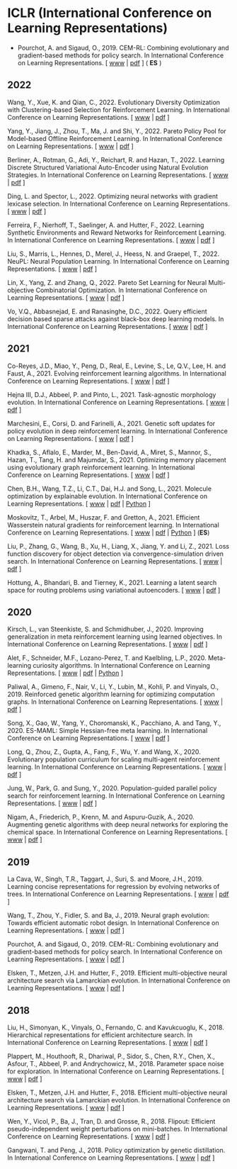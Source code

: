 # ICLR (International Conference on Learning Representations)

<!-- * Wang, Y., Xue, K. and Qian, C., 2022, September. Evolutionary diversity optimization with clustering-based selection for reinforcement learning. In International Conference on Learning Representations. [ [www](https://openreview.net/forum?id=74x5BXs4bWD) | [pdf](https://openreview.net/pdf?id=74x5BXs4bWD) ] -->
* Pourchot, A. and Sigaud, O., 2019. CEM-RL: Combining evolutionary and gradient-based methods for policy search. In International Conference on Learning Representations. [ [www](https://openreview.net/forum?id=BkeU5j0ctQ) | [pdf](https://openreview.net/pdf?id=BkeU5j0ctQ) ] ( **ES** )


## 2022
Wang, Y., Xue, K. and Qian, C., 2022. Evolutionary Diversity Optimization with Clustering-based Selection for Reinforcement Learning. In International Conference on Learning Representations. [ [www](https://openreview.net/forum?id=74x5BXs4bWD) | [pdf](https://openreview.net/pdf?id=74x5BXs4bWD) ]

Yang, Y., Jiang, J., Zhou, T., Ma, J. and Shi, Y., 2022. Pareto Policy Pool for Model-based Offline Reinforcement Learning. In International Conference on Learning Representations. [ [www](https://openreview.net/forum?id=OqcZu8JIIzS) | [pdf](https://openreview.net/pdf?id=OqcZu8JIIzS) ]

Berliner, A., Rotman, G., Adi, Y., Reichart, R. and Hazan, T., 2022. Learning Discrete Structured Variational Auto-Encoder using Natural Evolution Strategies. In International Conference on Learning Representations. [ [www](https://openreview.net/forum?id=JJCjv4dAbyL) | [pdf](https://openreview.net/pdf?id=JJCjv4dAbyL) ]

Ding, L. and Spector, L., 2022. Optimizing neural networks with gradient lexicase selection. In International Conference on Learning Representations. [ [www](https://openreview.net/forum?id=J_2xNmVcY4) | [pdf](https://openreview.net/pdf?id=J_2xNmVcY4) ]

Ferreira, F., Nierhoff, T., Saelinger, A. and Hutter, F., 2022. Learning Synthetic Environments and Reward Networks for Reinforcement Learning. In International Conference on Learning Representations. [ [www](https://openreview.net/forum?id=C1_esHN6AVn) | [pdf](https://openreview.net/pdf?id=C1_esHN6AVn) ]

Liu, S., Marris, L., Hennes, D., Merel, J., Heess, N. and Graepel, T., 2022. NeuPL: Neural Population Learning. In International Conference on Learning Representations. [ [www](https://openreview.net/forum?id=MIX3fJkl_1) | [pdf](https://openreview.net/pdf?id=MIX3fJkl_1) ]

Lin, X., Yang, Z. and Zhang, Q., 2022. Pareto Set Learning for Neural Multi-objective Combinatorial Optimization. In International Conference on Learning Representations. [ [www](https://openreview.net/forum?id=QuObT9BTWo) | [pdf](https://openreview.net/pdf?id=QuObT9BTWo) ]

Vo, V.Q., Abbasnejad, E. and Ranasinghe, D.C., 2022. Query efficient decision based sparse attacks against black-box deep learning models. In International Conference on Learning Representations. [ [www](https://openreview.net/forum?id=73MEhZ0anV) | [pdf](https://openreview.net/pdf?id=73MEhZ0anV) ]

## 2021

Co-Reyes, J.D., Miao, Y., Peng, D., Real, E., Levine, S., Le, Q.V., Lee, H. and Faust, A., 2021. Evolving reinforcement learning algorithms. In International Conference on Learning Representations. [ [www](https://openreview.net/forum?id=0XXpJ4OtjW) | [pdf](https://openreview.net/pdf?id=0XXpJ4OtjW) ]

Hejna III, D.J., Abbeel, P. and Pinto, L., 2021. Task-agnostic morphology evolution. In International Conference on Learning Representations. [ [www](https://openreview.net/forum?id=CGQ6ENUMX6) | [pdf](https://openreview.net/pdf?id=CGQ6ENUMX6) ]

Marchesini, E., Corsi, D. and Farinelli, A., 2021. Genetic soft updates for policy evolution in deep reinforcement learning. In International Conference on Learning Representations. [ [www](https://openreview.net/forum?id=TGFO0DbD_pk) | [pdf](https://openreview.net/pdf?id=TGFO0DbD_pk) ]

Khadka, S., Aflalo, E., Marder, M., Ben-David, A., Miret, S., Mannor, S., Hazan, T., Tang, H. and Majumdar, S., 2021. Optimizing memory placement using evolutionary graph reinforcement learning. In International Conference on Learning Representations. [ [www](https://openreview.net/forum?id=-6vS_4Kfz0) | [pdf](https://openreview.net/pdf?id=-6vS_4Kfz0) ]

Chen, B.H., Wang, T.Z., Li, C.T., Dai, H.J. and Song, L., 2021. Molecule optimization by explainable evolution. In International Conference on Learning Representations. [ [www](https://openreview.net/forum?id=jHefDGsorp5) | [pdf](https://openreview.net/pdf?id=jHefDGsorp5) | [Python](https://github.com/binghong-ml/MolEvol) ]

Moskovitz, T., Arbel, M., Huszar, F. and Gretton, A., 2021. Efficient Wasserstein natural gradients for reinforcement learning. In International Conference on Learning Representations. [ [www](https://openreview.net/forum?id=OHgnfSrn2jv) | [pdf](https://openreview.net/pdf?id=OHgnfSrn2jv) | [Python](https://github.com/tedmoskovitz/WNPG) ] (**ES**)

Liu, P., Zhang, G., Wang, B., Xu, H., Liang, X., Jiang, Y. and Li, Z., 2021. Loss function discovery for object detection via convergence-simulation driven search. In International Conference on Learning Representations. [ [www](https://openreview.net/forum?id=5jzlpHvvRk) | [pdf](https://openreview.net/pdf?id=5jzlpHvvRk) ]

Hottung, A., Bhandari, B. and Tierney, K., 2021. Learning a latent search space for routing problems using variational autoencoders. [ [www](https://openreview.net/forum?id=90JprVrJBO) | [pdf](https://openreview.net/pdf?id=90JprVrJBO) ]

## 2020

Kirsch, L., van Steenkiste, S. and Schmidhuber, J., 2020. Improving generalization in meta reinforcement learning using learned objectives. In International Conference on Learning Representations. [ [www](https://openreview.net/forum?id=S1evHerYPr) | [pdf](https://openreview.net/pdf?id=S1evHerYPr) ]

Alet, F., Schneider, M.F., Lozano-Perez, T. and Kaelbling, L.P., 2020. Meta-learning curiosity algorithms. In International Conference on Learning Representations. [ [www](https://openreview.net/forum?id=BygdyxHFDS) | [pdf](https://openreview.net/pdf?id=BygdyxHFDS) | [Python](https://github.com/mfranzs/meta-learning-curiosity-algorithms) ]

Paliwal, A., Gimeno, F., Nair, V., Li, Y., Lubin, M., Kohli, P. and Vinyals, O., 2019. Reinforced genetic algorithm learning for optimizing computation graphs. In International Conference on Learning Representations. [ [www](https://openreview.net/forum?id=rkxDoJBYPB) | [pdf](https://openreview.net/pdf?id=rkxDoJBYPB) ]

Song, X., Gao, W., Yang, Y., Choromanski, K., Pacchiano, A. and Tang, Y., 2020. ES-MAML: Simple Hessian-free meta learning. In International Conference on Learning Representations. [ [www](https://openreview.net/forum?id=S1exA2NtDB) | [pdf](https://openreview.net/pdf?id=S1exA2NtDB) ]

Long, Q., Zhou, Z., Gupta, A., Fang, F., Wu, Y. and Wang, X., 2020. Evolutionary population curriculum for scaling multi-agent reinforcement learning. In International Conference on Learning Representations. [ [www](https://openreview.net/forum?id=SJxbHkrKDH) | [pdf](https://openreview.net/pdf?id=SJxbHkrKDH) ]

Jung, W., Park, G. and Sung, Y., 2020. Population-guided parallel policy search for reinforcement learning. In International Conference on Learning Representations. [ [www](https://openreview.net/forum?id=rJeINp4KwH) | [pdf](https://openreview.net/pdf?id=rJeINp4KwH) ]

Nigam, A., Friederich, P., Krenn, M. and Aspuru-Guzik, A., 2020. Augmenting genetic algorithms with deep neural networks for exploring the chemical space. In International Conference on Learning Representations. [ [www](https://openreview.net/forum?id=H1lmyRNFvr) | [pdf](https://openreview.net/pdf?id=H1lmyRNFvr) ]

## 2019

La Cava, W., Singh, T.R., Taggart, J., Suri, S. and Moore, J.H., 2019. Learning concise representations for regression by evolving networks of trees. In International Conference on Learning Representations. [ [www](https://openreview.net/forum?id=Hke-JhA9Y7) | [pdf](https://openreview.net/pdf?id=Hke-JhA9Y7) ]

Wang, T., Zhou, Y., Fidler, S. and Ba, J., 2019. Neural graph evolution: Towards efficient automatic robot design. In International Conference on Learning Representations. [ [www](https://openreview.net/forum?id=BkgWHnR5tm) | [pdf](https://openreview.net/pdf?id=BkgWHnR5tm) ]

Pourchot, A. and Sigaud, O., 2019. CEM-RL: Combining evolutionary and gradient-based methods for policy search. In International Conference on Learning Representations. [ [www](https://openreview.net/forum?id=BkeU5j0ctQ) | [pdf](https://openreview.net/pdf?id=BkeU5j0ctQ) ]

Elsken, T., Metzen, J.H. and Hutter, F., 2019. Efficient multi-objective neural architecture search via Lamarckian evolution. In International Conference on Learning Representations. [ [www](https://openreview.net/forum?id=ByME42AqK7) | [pdf](https://openreview.net/pdf?id=ByME42AqK7) ]

## 2018

Liu, H., Simonyan, K., Vinyals, O., Fernando, C. and Kavukcuoglu, K., 2018. Hierarchical representations for efficient architecture search. In International Conference on Learning Representations. [ [www](https://openreview.net/forum?id=BJQRKzbA-) | [pdf](https://openreview.net/pdf?id=BJQRKzbA-) ]

Plappert, M., Houthooft, R., Dhariwal, P., Sidor, S., Chen, R.Y., Chen, X., Asfour, T., Abbeel, P. and Andrychowicz, M., 2018. Parameter space noise for exploration. In International Conference on Learning Representations. [ [www](https://openreview.net/forum?id=ByBAl2eAZ) | [pdf](https://openreview.net/pdf?id=ByBAl2eAZ) ]

Elsken, T., Metzen, J.H. and Hutter, F., 2018. Efficient multi-objective neural architecture search via Lamarckian evolution. In International Conference on Learning Representations. [ [www](https://openreview.net/forum?id=ByME42AqK7) | [pdf](https://openreview.net/pdf?id=ByME42AqK7) ]

Wen, Y., Vicol, P., Ba, J., Tran, D. and Grosse, R., 2018. Flipout: Efficient pseudo-independent weight perturbations on mini-batches. In International Conference on Learning Representations. [ [www](https://openreview.net/forum?id=rJNpifWAb) | [pdf](https://openreview.net/pdf?id=rJNpifWAb) ]

Gangwani, T. and Peng, J., 2018. Policy optimization by genetic distillation. In International Conference on Learning Representations. [ [www](https://openreview.net/forum?id=ByOnmlWC-) | [pdf](https://openreview.net/pdf?id=ByOnmlWC-) ]
